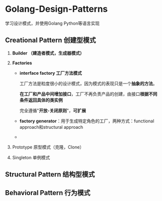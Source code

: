 # Golang-Design-Patterns
学习设计模式，并使用Golang Python等语言实现





## Creational Pattern 创建型模式

1. **Builder （建造者模式，生成器模式）**

2. **Factories**

   - **interface factory 工厂方法模式**

     工厂方法是粒度很小的设计模式，因为模式的表现只是一个**抽象的方法**。

     **在工厂和产品中间增加接口**，工厂不再负责产品的创建，由接口**根据不同条件返回具体的类实例**

     完全遵循"**开放-关闭原则**"，**可扩展**

   - **factory generator**：用于生成特定角色的工厂，两种方式：functional approach和structural approach

   -  

3. Prototype 原型模式（克隆，Clone）

4. Singleton 单例模式



## Structural Pattern 结构型模式





## Behavioral Pattern 行为模式

